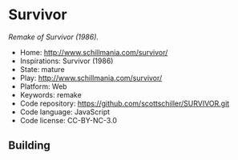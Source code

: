 # Survivor

_Remake of Survivor (1986)._

- Home: http://www.schillmania.com/survivor/
- Inspirations: Survivor (1986)
- State: mature
- Play: http://www.schillmania.com/survivor/
- Platform: Web
- Keywords: remake
- Code repository: https://github.com/scottschiller/SURVIVOR.git
- Code language: JavaScript
- Code license: CC-BY-NC-3.0

## Building
